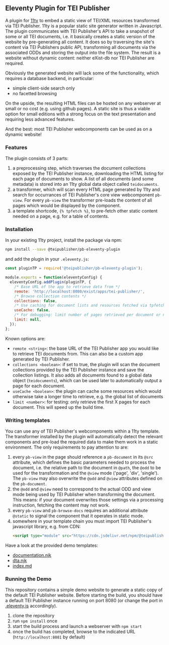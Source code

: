 ## Eleventy Plugin for TEI Publisher

A plugin for [11ty](https://www.11ty.dev/) to embed a static view of TEI/XML resources transformed via TEI Publisher. 11ty is a popular static site generator written in Javascript. The plugin communicates with TEI Publisher's API to take a snapshot of some or all TEI documents, i.e. it basically creates a static version of the website by pre-generating all content. It does so by traversing the site's content via TEI Publishers public API, transforming all documents via the associated ODDs and storing the output into the file system. The result is a website without dynamic content: neither eXist-db nor TEI Publisher are required.

Obviously the generated website will lack some of the functionality, which requires a database backend, in particular:

* simple client-side search only
* no facetted browsing

On the upside, the resulting HTML files can be hosted on any webserver at small or no cost (e.g. using github pages). A static site is thus a viable option for small editions with a strong focus on the text presentation and requiring less advanced features.

And the best: most TEI Publisher webcomponents can be used as on a dynamic website!

### Features

The plugin consists of 3 parts:

1. a preprocessing step, which traverses the document collections exposed by the TEI Publisher instance, downloading the HTML listing for each page of documents to show. A list of all documents (and some metadata) is stored into an 11ty global data object called `teidocuments`.
2. a transformer, which will scan every HTML page generated by 11ty and search for occurrances of TEI Publisher's core view webcomponent `pb-view`. For every `pb-view` the transformer pre-loads the content of all pages which would be displayed by the component. 
3. a template shortcode, `{% tpfetch %}`, to pre-fetch other static content needed on a page, e.g. for a table of contents.

### Installation

In your existing 11ty project, install the package via npm:

```bash
npm install --save @teipublisher/pb-eleventy-plugin
```

and add the plugin in your `.eleventy.js`:

```js
const pluginTP = require('@teipublisher/pb-eleventy-plugin');

module.exports = function(eleventyConfig) {
  eleventyConfig.addPlugin(pluginTP, {
    /* Base URL of the app to retrieve data from */
    remote: 'http://localhost:8080/exist/apps/tei-publisher/',
    /* Browse collection contents */
    collections: false,
    /* Use caching for document lists and resources fetched via tpfetch */
    useCache: false,
    /* For debugging: limit number of pages retrieved per document or null for unlimited */
    limit: null,
  });
};
```

Known options are:

* `remote <string>`: the base URL of the TEI Publisher app you would like to retrieve TEI documents from. This can also be a custom app generated by TEI Publisher.
* `collections <boolean>`: if set to true, the plugin will scan the document collections provided by the TEI Publisher instance and save the collection listings. It also adds all documents found to a global data object (`teidocuments`), which can be used later to automatically output a page for each document.
* `useCache <boolean>`: the plugin can cache some resources which would otherwise take a longer time to retrieve, e.g. the global list of documents
* `limit <number>`: for testing: only retrieve the first X pages for each document. This will speed up the build time.

### Writing templates

You can use any of TEI Publisher's webcomponents within a 11ty template. The transformer installed by the plugin will automatically detect the relevant components and pre-load the required data to make them work in a static environment. The only requirements to pay attention to are:

1. every `pb-view` in the page should reference a `pb-document` in its `@src` attribute, which defines the basic parameters needed to process the document, i.e. the relative path to the document in `@path`, the `@odd` to be used for the transformation and the `@view` mode ('page', 'div', 'single'). The `pb-view` may also overwrite the `@odd` and `@view` attributes defined on the `pb-document`.
2. the `@odd` and `@view` need to correspond to the actual ODD and view mode being used by TEI Publisher when transforming the document. This means: if your document overwrites those settings via a processing instruction, fetching the content may not work.
3. every `pb-view` and `pb-browse-docs` requires an additional attribute `@static` to signal the component that it operates in static mode.
4. somewhere in your template chain you must import TEI Publisher's javascript library, e.g. from CDN:
   ```html
   <script type="module" src="https://cdn.jsdelivr.net/npm/@teipublisher/pb-components@latest/dist/pb-components-bundle.js"></script>
   ```

Have a look at the provided demo templates:

* [documentation.njk](demo/documentation.njk) 
* [dta.njk](demo/dta.njk)
* [index.md](demo/index.njk)

### Running the Demo

This repository contains a simple demo website to generate a static copy of the default TEI Publisher website. Before starting the build, you should have a default TEI Publisher instance running on port 8080 (or change the port in [.eleventy.js](.eleventy.js) accordingly).

1. clone the repository
2. run `npm install` once
3. start the build process and launch a webserver with `npm start`
4. once the build has completed, browse to the indicated URL (`http://localhost:8081` by default)